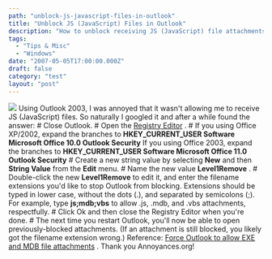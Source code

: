 ```yaml
---
path: "unblock-js-javascript-files-in-outlook"
title: "Unblock JS (JavaScript) Files in Outlook"
description: "How to unblock receiving JS (JavaScript) file attachments in Outlook."
tags: 
  - "Tips & Misc"
  - "Windows"
date: "2007-05-05T17:00:00.000Z"
draft: false
category: "test"
layout: "post"
---
```


![](http://marcgrabanski.com/img/js-outlook.jpg)
Using Outlook 2003, I was annoyed that it wasn't allowing me to receive JS (JavaScript) files. So naturally I googled it and after a while found the answer: # Close Outlook. # Open the [Registry Editor](http://www.annoyances.org/exec/show/registry) . # If you using Office XP/2002, expand the branches to **HKEY_CURRENT_USER Software Microsoft Office 10.0 Outlook Security** If you using Office 2003, expand the branches to **HKEY_CURRENT_USER Software Microsoft Office 11.0 Outlook Security** # Create a new string value by selecting **New** and then **String Value** from the **Edit** menu. # Name the new value **Level1Remove** . # Double-click the new **Level1Remove** to edit it, and enter the filename extensions you'd like to stop Outlook from blocking. Extensions should be typed in lower case, without the dots (.), and separated by semicolons (;). For example, type **js;mdb;vbs** to allow .js, .mdb, and .vbs attachments, respectfully. # Click Ok and then close the Registry Editor when you're done. # The next time you restart Outlook, you'll now be able to open previously-blocked attachments. (If an attachment is still blocked, you likely got the filename extension wrong.) Reference: [Force Outlook to allow EXE and MDB file attachments](http://www.annoyances.org/exec/show/article08-104) . Thank you Annoyances.org!